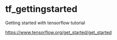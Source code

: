# tf_gettingstarted
Getting started with tensorflow tutorial

https://www.tensorflow.org/get_started/get_started
